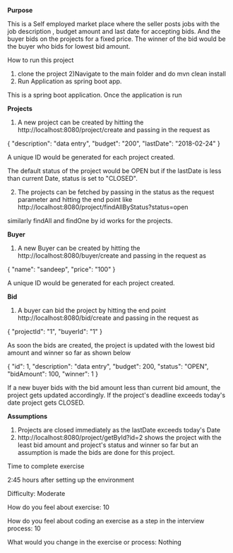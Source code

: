 **Purpose**

This is a Self employed market place where the seller posts jobs with the job description , budget amount and last date for accepting bids.
And the buyer bids on the projects for a fixed price. The winner of the bid would be the buyer who bids for lowest bid amount.

How to run this project

1) clone the project
2)Navigate to the main folder and do mvn clean install
3) Run Application as spring boot app.


This is a spring boot application. Once the application is run

**Projects**

1) A new project can be created by hitting the http://localhost:8080/project/create and passing in the request as 

{
	"description": "data entry",
	"budget": "200",
	"lastDate": "2018-02-24"
}

A unique ID would be generated for each project created.

The default status of the project would be OPEN but if the lastDate is less than current Date, status is set to "CLOSED".

2) The projects can be fetched by passing in the status as the request parameter and hitting the end point like 
http://localhost:8080/project/findAllByStatus?status=open

similarly findAll and findOne by id works for the projects.

**Buyer**

1) A new Buyer can be created by hitting the http://localhost:8080/buyer/create and passing in the request as 

{
	"name": "sandeep",
	"price": "100"
}

A unique ID would be generated for each project created.

**Bid**

1) A buyer can bid the project by hitting the end point http://localhost:8080/bid/create
 and passing in the request as 
 
 {
 	"projectId": "1",
 	"buyerId": "1"
 }
 
 As soon the bids are created, the project is updated with the lowest bid amount and winner so far as shown below
 
 {
     "id": 1,
     "description": "data entry",
     "budget": 200,
     "status": "OPEN",
     "bidAmount": 100,
     "winner": 1
 } 
 
 If a new buyer bids with the bid amount less than current bid amount, the project gets updated accordingly.
 If the project's deadline exceeds today's date project gets CLOSED.
 
 **Assumptions**
 
 1. Projects are closed immediately as the lastDate exceeds today's Date
 2. http://localhost:8080/project/getById?id=2 shows the project with the least bid amount and project's status and winner so far but an assumption is made the bids are done for this project.
 
 Time to complete exercise
 
 2:45 hours after setting up the environment
 
 Difficulty: Moderate
 
 How do you feel about exercise: 10
 
 How do you feel about coding an exercise as a step in the interview process: 10
 
 What would you change in the exercise or process: Nothing
 